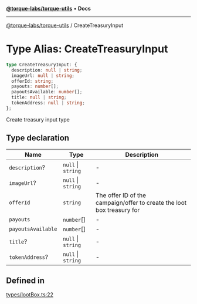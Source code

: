 [**@torque-labs/torque-utils**](../README.md) • **Docs**

***

[@torque-labs/torque-utils](../README.md) / CreateTreasuryInput

# Type Alias: CreateTreasuryInput

```ts
type CreateTreasuryInput: {
  description: null | string;
  imageUrl: null | string;
  offerId: string;
  payouts: number[];
  payoutsAvailable: number[];
  title: null | string;
  tokenAddress: null | string;
};
```

Create treasury input type

## Type declaration

| Name | Type | Description |
| ------ | ------ | ------ |
| `description`? | `null` \| `string` | - |
| `imageUrl`? | `null` \| `string` | - |
| `offerId` | `string` | The offer ID of the campaign/offer to create the loot box treasury for |
| `payouts` | `number`[] | - |
| `payoutsAvailable` | `number`[] | - |
| `title`? | `null` \| `string` | - |
| `tokenAddress`? | `null` \| `string` | - |

## Defined in

[types/lootBox.ts:22](https://github.com/torque-labs/torque-utils/blob/3bd29ca22f900f1cf2686f7f240bf82e15337207/types/lootBox.ts#L22)
